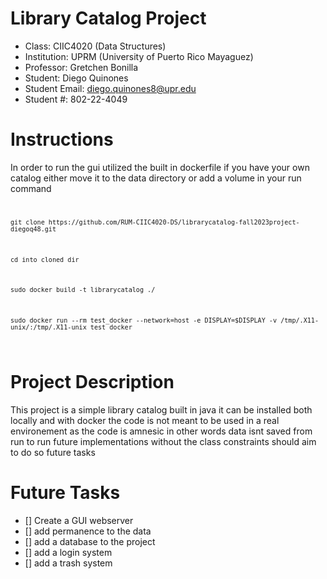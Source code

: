 # Library Catalog Project
- Class: CIIC4020 (Data Structures)
- Institution: UPRM (University of Puerto Rico Mayaguez)
- Professor: Gretchen Bonilla 
- Student: Diego Quinones 
- Student Email: diego.quinones8@upr.edu
- Student #: 802-22-4049
# Instructions
In order to run the gui utilized the built in dockerfile if you have your own catalog either move it to the data directory or add a volume in your run command  
<Code>
```
git clone https://github.com/RUM-CIIC4020-DS/librarycatalog-fall2023project-diegoq48.git
```
```
cd into cloned dir 
```
```
sudo docker build -t librarycatalog ./
```
```
sudo docker run --rm test_docker --network=host -e DISPLAY=$DISPLAY -v /tmp/.X11-unix/:/tmp/.X11-unix test_docker
```
</Code>

# Project Description
This project is a simple library catalog built in java it can be installed both locally and with docker the code is not meant to be used in a real environement as the code is amnesic in other words data isnt saved from run to run future implementations without the class constraints should aim to do so future tasks

# Future Tasks
- [] Create a GUI webserver
- [] add permanence to the data
- [] add a database to the project
- [] add a login system
- [] add a trash system